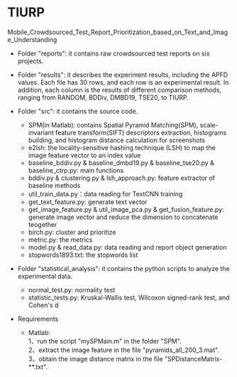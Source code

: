 # TIURP
Mobile_Crowdsourced_Test_Report_Prioritization_based_on_Text_and_Image_Understanding<br>

* Folder "reports": it contains raw crowdsourced test reports on six projects.

* Folder "results": it describes the experiment results, including the APFD values. Each file has 30 rows, and each row is an experimental result. In addition, each column is the results of different comparison methods, ranging from RANDOM, BDDiv, DMBD19, TSE20, to TIURP.

* Folder "src": it contains the source code.
  * SPM(in Matlab): contains Spatial Pyramid Matching(SPM), scale-invariant feature transform(SIFT) descriptors extraction, histograms building, and histogram distance calculation for screenshots
  * e2lsh: the locality-sensitive hashing technique (LSH) to map the image feature vector to an index value
  * baseline_bddiv.py & baseline_dmbd19.py & baseline_tse20.py & baseline_ctrp.py: main functions
  * bddiv.py & clustering.py & lsh_approach.py: feature extractor of baseline methods
  * util_train_data.py：data reading for TextCNN training
  * get_text_feature.py: generate text vector
  * get_image_feature.py & util_image_pca.py & get_fusion_feature.py: generate image vector and reduce the dimension to concatenate teogether
  * birch.py: cluster and prioritize
  * metric.py: the metrics
  * model.py & read_data.py: data reading and report object generation
  * stopwords1893.txt: the stopwords list



* Folder "statistical_analysis": it contains the python scripts to analyze the experimental data.
  * normal_test.py: normality test
  * statistic_tests.py: Kruskal-Wallis test, Wilcoxon signed-rank test, and Cohen's d

* Requirements
  * Matlab:<br>
    1、run the script "mySPMain.m" in the folder "SPM".<br>
    2、extract the image feature in the file "pyramids_all_200_3.mat".<br>
    3、obtain the image distance matrix in the file "SPDistanceMatrix-**.txt".<br>
